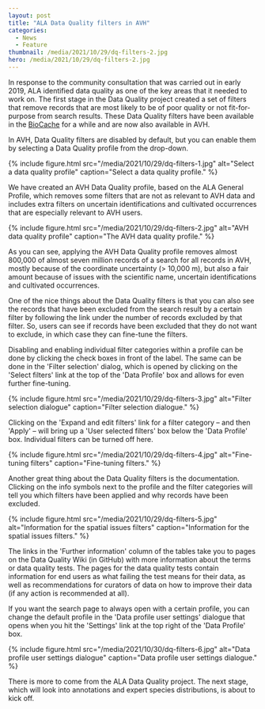 ```yaml
---
layout: post
title: "ALA Data Quality filters in AVH"
categories:
  - News
  - Feature
thumbnail: /media/2021/10/29/dq-filters-2.jpg
hero: /media/2021/10/29/dq-filters-2.jpg
---
```


In response to the community consultation that was carried out in early 2019,
ALA identified data quality as one of the key areas that it needed to work on.
The first stage in the Data Quality project created a set of filters that
remove records that are most likely to be of poor quality or not fit-for-purpose
from search results. These Data Quality filters have been available in the
[BioCache](https://biocache.ala.org.au) for a while and are now also available
in AVH.

In AVH, Data Quality filters are disabled by default, but you can enable them by
selecting a Data Quality profile from the drop-down.

{% include figure.html
    src="/media/2021/10/29/dq-filters-1.jpg"
    alt="Select a data quality profile"
    caption="Select a data quality profile."
%}

We have created an AVH Data Quality profile, based on the ALA General Profile,
which removes some filters that are not as relevant to AVH data and includes
extra filters on uncertain identifications and cultivated occurrences that are
especially relevant to AVH users.

{% include figure.html
    src="/media/2021/10/29/dq-filters-2.jpg"
    alt="AVH data quality profile"
    caption="The AVH data quality profile."
%}

As you can see, applying the AVH Data Quality profile removes almost 800,000 of
almost seven million records of a search for all records in AVH, mostly because
of the coordinate uncertainty (> 10,000 m), but also a fair amount because of
issues with the scientific name, uncertain identifications and cultivated
occurrences.

One of the nice things about the Data Quality filters is that you can also see
the records that have been excluded from the search result by a certain filter
by following the link under the number of records excluded by that filter. So,
users can see if records have been excluded that they do not want to exclude,
in which case they can fine-tune the filters.

Disabling and enabling individual filter categories within a profile can be done
by clicking the check boxes in front of the label. The same can be done in the
'Filter selection' dialog, which is opened by clicking on the 'Select filters'
link at the top of the 'Data Profile' box and allows for even further
fine-tuning.

{% include figure.html
    src="/media/2021/10/29/dq-filters-3.jpg"
    alt="Filter selection dialogue"
    caption="Filter selection dialogue."
%}

Clicking on the 'Expand and edit filters' link for a filter category – and then
'Apply' – will bring up a 'User selected filters' box below the 'Data Profile'
box. Individual filters can be turned off here.

{% include figure.html
    src="/media/2021/10/29/dq-filters-4.jpg"
    alt="Fine-tuning filters"
    caption="Fine-tuning filters."
%}

Another great thing about the Data Quality filters is the documentation.
Clicking on the info symbols next to the profile and the filter categories will
tell you which filters have been applied and why records have been excluded.

{% include figure.html
    src="/media/2021/10/29/dq-filters-5.jpg"
    alt="Information for the spatial issues filters"
    caption="Information for the spatial issues filters."
%}

The links in the 'Further information' column of the tables take you to pages
on the Data Quality Wiki (in GitHub) with more information about the terms or
data quality tests. The pages for the data quality tests contain information for
end users as what failing the test means for their data, as well as
recommendations for curators of data on how to improve their data (if any
action is recommended at all).

If you want the search page to always open with a certain profile, you can
change the default profile in the 'Data profile user settings' dialogue
that opens when you hit the 'Settings' link at the top right of the 'Data
Profile' box.

{% include figure.html
    src="/media/2021/10/30/dq-filters-6.jpg"
    alt="Data profile user settings dialogue"
    caption="Data profile user settings dialogue."
%}

There is more to come from the ALA Data Quality project. The next stage, which
will look into annotations and expert species distributions, is about to kick
off.
